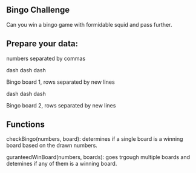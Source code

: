 Bingo Challenge
-

Can you win a bingo game with formidable squid and pass further.


Prepare your data:
-

numbers separated by commas

dash dash dash

Bingo board 1, rows separated by new lines

dash dash dash

Bingo board 2, rows separated by new lines


Functions
-

checkBingo(numbers, board): determines if a single board is a winning board based on the drawn numbers.

guranteedWinBoard(numbers, boards): goes trgough multiple boards and detemines if any of them is a winning board.
